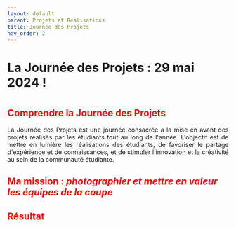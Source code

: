 ```yaml
---
layout: default
parent: Projets et Réalisations
title: Journée des Projets
nav_order: 2
---
```


<h1><strong>La Journée des Projets : 29 mai 2024 !</strong><h1>

<h2 style="color: red;"><strong>Comprendre la Journée des Projets</strong></h2>

<p align="justify">La Journée des Projets est une journée consacrée à la mise en avant des projets réalisés par les étudiants tout au long de l'année. L'objectif est de mettre en lumière les réalisations des étudiants, de favoriser le partage d'expérience et de connaissances, et de stimuler l'innovation et la créativité au sein de la communauté étudiante.</p>

<!--
<div style="text-align: center;">
    <img src="images/IMG_6634.jpg" alt="Photo d'un groupe de personnes">
</div>-->

<h2 style="color: red;"><strong>Ma mission : <em>photographier et mettre en valeur les équipes de la coupe</em></strong></h2>



<h2 style="color: red;"><strong>Résultat</strong></h2>